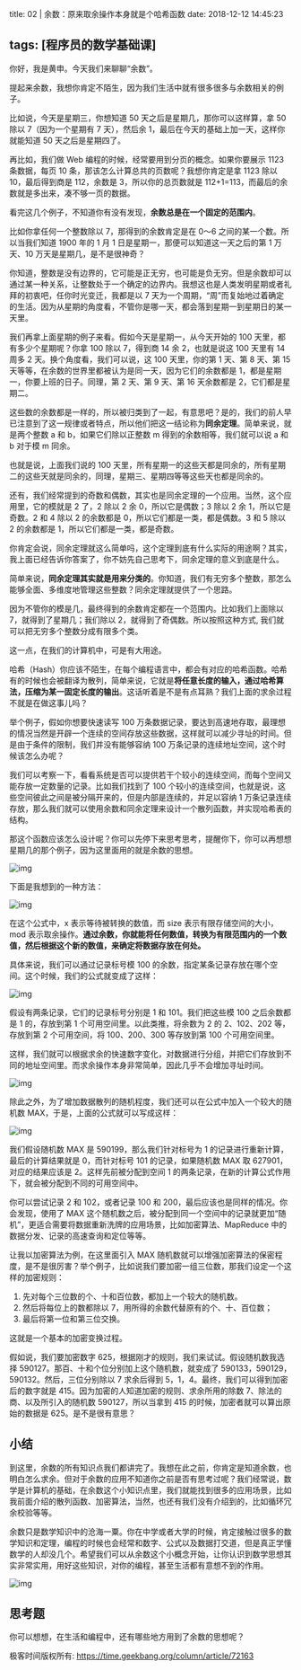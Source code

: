 title: 02 | 余数：原来取余操作本身就是个哈希函数
date: 2018-12-12 14:45:23

tags: [程序员的数学基础课]
---

你好，我是黄申。今天我们来聊聊“余数”。

提起来余数，我想你肯定不陌生，因为我们生活中就有很多很多与余数相关的例子。

比如说，今天是星期三，你想知道 50 天之后是星期几，那你可以这样算，拿 50 除以 7（因为一个星期有 7 天），然后余 1，最后在今天的基础上加一天，这样你就能知道 50 天之后是星期四了。

再比如，我们做 Web 编程的时候，经常要用到分页的概念。如果你要展示 1123 条数据，每页 10 条，那该怎么计算总共的页数呢？我想你肯定是拿 1123 除以 10，最后得到商是 112，余数是 3，所以你的总页数就是 112+1=113，而最后的余数就是多出来，凑不够一页的数据。

看完这几个例子，不知道你有没有发现，**余数总是在一个固定的范围内**。

比如你拿任何一个整数除以 7，那得到的余数肯定是在 0～6 之间的某一个数。所以当我们知道 1900 年的 1 月 1 日是星期一，那便可以知道这一天之后的第 1 万天、10 万天是星期几，是不是很神奇？

你知道，整数是没有边界的，它可能是正无穷，也可能是负无穷。但是余数却可以通过某一种关系，让整数处于一个确定的边界内。我想这也是人类发明星期或者礼拜的初衷吧，任你时光变迁，我都是以 7 天为一个周期，“周”而复始地过着确定的生活。因为从星期的角度看，不管你是哪一天，都会落到星期一到星期日的某一天里。

我们再拿上面星期的例子来看。假如今天是星期一，从今天开始的 100 天里，都有多少个星期呢？你拿 100 除以 7，得到商 14 余 2，也就是说这 100 天里有 14 周多 2 天。换个角度看，我们可以说，这 100 天里，你的第 1 天、第 8 天、第 15 天等等，在余数的世界里都被认为是同一天，因为它们的余数都是 1，都是星期一，你要上班的日子。同理，第 2 天、第 9 天、第 16 天余数都是 2，它们都是星期二。

这些数的余数都是一样的，所以被归类到了一起，有意思吧？是的，我们的前人早已注意到了这一规律或者特点，所以他们把这一结论称为**同余定理**。简单来说，就是两个整数 a 和 b，如果它们除以正整数 m 得到的余数相等，我们就可以说 a 和 b 对于模 m 同余。

也就是说，上面我们说的 100 天里，所有星期一的这些天都是同余的，所有星期二的这些天就是同余的，同理，星期三、星期四等等这些天也都是同余的。

还有，我们经常提到的奇数和偶数，其实也是同余定理的一个应用。当然，这个应用里，它的模就是 2 了，2 除以 2 余 0，所以它是偶数；3 除以 2 余 1，所以它是奇数。2 和 4 除以 2 的余数都是 0，所以它们都是一类，都是偶数。3 和 5 除以 2 的余数都是 1，所以它们都是一类，都是奇数。

你肯定会说，同余定理就这么简单吗，这个定理到底有什么实际的用途啊？其实，我上面已经告诉你答案了，你不妨先自己思考下，同余定理的意义到底是什么。

简单来说，**同余定理其实就是用来分类的**。你知道，我们有无穷多个整数，那怎么能够全面、多维度地管理这些整数？同余定理就提供了一个思路。

因为不管你的模是几，最终得到的余数肯定都在一个范围内。比如我们上面除以 7，就得到了星期几；我们除以 2，就得到了奇偶数。所以按照这种方式, 我们就可以把无穷多个整数分成有限多个类。

这一点，在我们的计算机中，可是有大用途。

哈希（Hash）你应该不陌生，在每个编程语言中，都会有对应的哈希函数。哈希有的时候也会被翻译为散列，简单来说，它就是**将任意长度的输入，通过哈希算法，压缩为某一固定长度的输出**。这话听着是不是有点耳熟？我们上面的求余过程不就是在做这事儿吗？

举个例子，假如你想要快速读写 100 万条数据记录，要达到高速地存取，最理想的情况当然是开辟一个连续的空间存放这些数据，这样就可以减少寻址的时间。但是由于条件的限制，我们并没有能够容纳 100 万条记录的连续地址空间，这个时候该怎么办呢？

我们可以考察一下，看看系统是否可以提供若干个较小的连续空间，而每个空间又能存放一定数量的记录。比如我们找到了 100 个较小的连续空间，也就是说，这些空间彼此之间是被分隔开来的，但是内部是连续的，并足以容纳 1 万条记录连续存放，那么我们就可以使用余数和同余定理来设计一个散列函数，并实现哈希表的结构。

那这个函数应该怎么设计呢？你可以先停下来思考思考，提醒你下，你可以再想想星期几的那个例子，因为这里面用的就是余数的思想。

![img](https://static001.geekbang.org/resource/image/f1/8d/f156cef76582b3ee77b038cd2347968d.jpg)

下面是我想到的一种方法：

![img](https://static001.geekbang.org/resource/image/b3/58/b32e791f822044f579b80ad2cfe48c58.jpg)

在这个公式中，x 表示等待被转换的数值，而 size 表示有限存储空间的大小，mod 表示取余操作。**通过余数，你就能将任何数值，转换为有限范围内的一个数值，然后根据这个新的数值，来确定将数据存放在何处。**

具体来说，我们可以通过记录标号模 100 的余数，指定某条记录存放在哪个空间。这个时候，我们的公式就变成了这样：

![img](https://static001.geekbang.org/resource/image/fe/ac/fe96e521ed9d0a574ddaeeb0f00bbaac.jpg)

假设有两条记录，它们的记录标号分别是 1 和 101。我们把这些模 100 之后余数都是 1 的，存放到第 1 个可用空间里。以此类推，将余数为 2 的 2、102、202 等，存放到第 2 个可用空间，将 100、200、300 等存放到第 100 个可用空间里。

这样，我们就可以根据求余的快速数字变化，对数据进行分组，并把它们存放到不同的地址空间里。而求余操作本身非常简单，因此几乎不会增加寻址时间。

![img](https://static001.geekbang.org/resource/image/37/2c/372f09d2ff666150fd2855506a84f02c.jpg)

除此之外，为了增加数据散列的随机程度，我们还可以在公式中加入一个较大的随机数 MAX，于是，上面的公式就可以写成这样：

![img](https://static001.geekbang.org/resource/image/78/c0/78a943e119d823d39cdcaf35a75a42c0.jpg)

我们假设随机数 MAX 是 590199，那么我们针对标号为 1 的记录进行重新计算，最后的计算结果就是 0，而针对标号 101 的记录，如果随机数 MAX 取 627901，对应的结果应该是 2。这样先前被分配到空间 1 的两条记录，在新的计算公式作用下，就会被分配到不同的可用空间中。

你可以尝试记录 2 和 102，或者记录 100 和 200，最后应该也是同样的情况。你会发现，使用了 MAX 这个随机数之后，被分配到同一个空间中的记录就更加“随机”，更适合需要将数据重新洗牌的应用场景，比如加密算法、MapReduce 中的数据分发、记录的高速查询和定位等等。

让我以加密算法为例，在这里面引入 MAX 随机数就可以增强加密算法的保密程度，是不是很厉害？举个例子，比如说我们要加密一组三位数，那我们设定一个这样的加密规则：

1. 先对每个三位数的个、十和百位数，都加上一个较大的随机数。
2. 然后将每位上的数都除以 7，用所得的余数代替原有的个、十、百位数；
3. 最后将第一位和第三位交换。

这就是一个基本的加密变换过程。

假如说，我们要加密数字 625，根据刚才的规则，我们来试试。假设随机数我选择 590127。那百、十和个位分别加上这个随机数，就变成了 590133，590129，590132。然后，三位分别除以 7 求余后得到 5，1，4。最终，我们可以得到加密后的数字就是 415。因为加密的人知道加密的规则、求余所用的除数 7、除法的商、以及所引入的随机数 590127，所以当拿到 415 的时候，加密者就可以算出原始的数据是 625。是不是很有意思？

## 小结

到这里，余数的所有知识点我们都讲完了。我想在此之前，你肯定是知道余数，也明白怎么求余。但对于余数的应用不知道你之前是否有思考过呢？我们经常说，数学是计算机的基础，在余数这个小知识点里，我们就能找到很多的应用场景，比如我前面介绍的散列函数、加密算法，当然，也还有我们没有介绍到的，比如循环冗余校验等等。

余数只是数学知识中的沧海一粟。你在中学或者大学的时候，肯定接触过很多的数学知识和定理，编程的时候也会经常和数字、公式以及数据打交道，但是真正学懂数学的人却没几个。希望我们可以从余数这个小概念开始，让你认识到数学思想其实非常实用，用好这些知识，对你的编程，甚至生活都有意想不到的作用。

![img](https://static001.geekbang.org/resource/image/97/5a/97a4d55737df060e213a12da82963e5a.jpg)

## 思考题

你可以想想，在生活和编程中，还有哪些地方用到了余数的思想呢？

极客时间版权所有: https://time.geekbang.org/column/article/72163